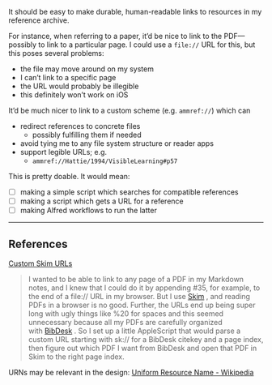 It should be easy to make durable, human-readable links to resources in my reference archive.

For instance, when referring to a paper, it’d be nice to link to the PDF—possibly to link to a particular page. I could use a `file://` URL for this, but this poses several problems:

- the file may move around on my system
- I can’t link to a specific page
- the URL would probably be illegible
- this definitely won’t work on iOS

It’d be much nicer to link to a custom scheme (e.g. `ammref://`) which can

- redirect references to concrete files
    - possibly fulfilling them if needed
- avoid tying me to any file system structure or reader apps
- support legible URLs; e.g.
    - `ammref://Hattie/1994/VisibleLearning#p57`

This is pretty doable. It would mean:

- [ ] making a simple script which searches for compatible references
- [ ] making a script which gets a URL for a reference
- [ ] making Alfred workflows to run the latter

---

## References

[Custom Skim URLs](http://www.dansheffler.com/blog/2014-07-02-custom-skim-urls/)

> I wanted to be able to link to any page of a PDF in my Markdown notes, and I knew that I could do it by appending #35, for example, to the end of a file:// URL in my browser. But I use [Skim](http://skim-app.sourceforge.net/) , and reading PDFs in a browser is no good. Further, the URLs end up being super long with ugly things like %20 for spaces and this seemed unnecessary because all my PDFs are carefully organized with [BibDesk](http://bibdesk.sourceforge.net/) . So I set up a little AppleScript that would parse a custom URL starting with sk:// for a BibDesk citekey and a page index, then figure out which PDF I want from BibDesk and open that PDF in Skim to the right page index.

URNs may be relevant in the design: [Uniform Resource Name - Wikipedia](https://en.wikipedia.org/wiki/Uniform_Resource_Name)
